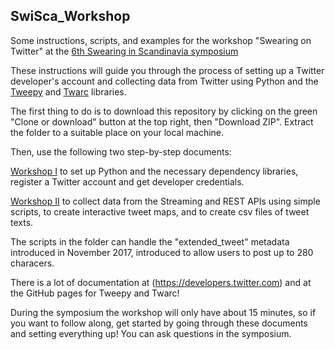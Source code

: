 
## SwiSca_Workshop

Some instructions, scripts, and examples for the workshop "Swearing on Twitter" at the [6th Swearing in Scandinavia symposium](https://swisca.wixsite.com/swisca6)

These instructions will guide you through the process of setting up a Twitter developer's account and collecting data from Twitter using Python and the [Tweepy](https://github.com/tweepy/tweepy) and [Twarc](https://github.com/DocNow/twarc) libraries.

The first thing to do is to download this repository by clicking on the green "Clone or download" button at the top right, then "Download ZIP". Extract the folder to a suitable place on your local machine.

Then, use the following two step-by-step documents:

[Workshop I](https://stcoats.github.io/SwiSca1.html) to set up Python and the necessary dependency libraries, register a Twitter account and get developer credentials.

[Workshop II](https://stcoats.github.io/SwiSca2.html) to collect data from the Streaming and REST APIs using simple scripts, to create interactive tweet maps, and to create csv files of tweet texts.

The scripts in the folder can handle the "extended_tweet" metadata introduced in November 2017, introduced to allow users to post up to 280 characers.

There is a lot of documentation at (https://developers.twitter.com) and at the GitHub pages for Tweepy and Twarc!

During the symposium the workshop will only have about 15 minutes, so if you want to follow along, get started by going through these documents and setting everything up! You can ask questions in the symposium.

